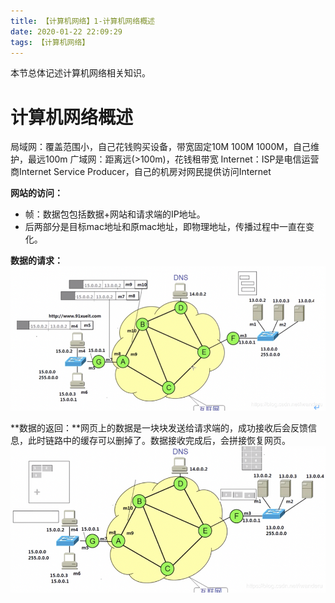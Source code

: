 ```yaml
---
title: 【计算机网络】1-计算机网络概述
date: 2020-01-22 22:09:29
tags: 【计算机网络】
---
```


本节总体记述计算机网络相关知识。

<!--more-->

# 计算机网络概述

局域网：覆盖范围小，自己花钱购买设备，带宽固定10M 100M 1000M，自己维护，最远100m
广域网：距离远(>100m)，花钱租带宽
Internet：ISP是电信运营商Internet Service Producer，自己的机房对网民提供访问Internet

**网站的访问：**
 * 帧：数据包包括数据+网站和请求端的IP地址。
 * 后两部分是目标mac地址和原mac地址，即物理地址，传播过程中一直在变化。

**数据的请求：**
![](【计算机网络】1-计算机网络概述/数据的请求.png)

**数据的返回：**网页上的数据是一块块发送给请求端的，成功接收后会反馈信息，此时链路中的缓存可以删掉了。数据接收完成后，会拼接恢复网页。
![](【计算机网络】1-计算机网络概述/数据的返回.png)

